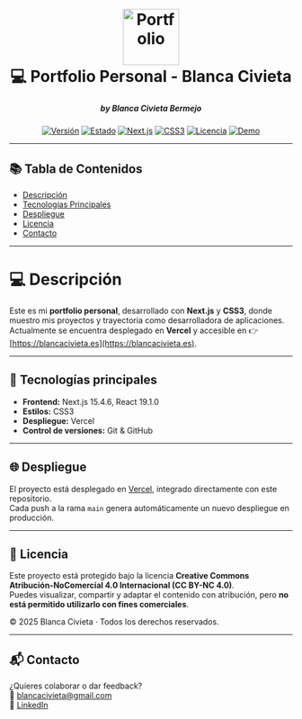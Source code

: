 <h1 align="center">
  <br>
  <a href="https://blancacivieta.es"><img src="./mi-portfolio/src/app/favicon.ico" alt="Portfolio" width="100"></a>
  <br>
  💻 Portfolio Personal - Blanca Civieta
  <br>
</h1>

<h5 align="center">by Blanca Civieta Bermejo</h5>

<p align="center">
  <a href="#"><img src="https://img.shields.io/badge/Versión-1.0.0-blue?style=flat-square" alt="Versión" /></a>
  <a href="#"><img src="https://img.shields.io/badge/Estado-Online-brightgreen?style=flat-square" alt="Estado" /></a>
  <a href="#"><img src="https://img.shields.io/badge/Framework-Next.js-black?style=flat-square&logo=next.js" alt="Next.js" /></a>
  <a href="#"><img src="https://img.shields.io/badge/Estilos-CSS3-1572B6?style=flat-square&logo=css3" alt="CSS3" /></a>
  <a href="#"><img src="https://img.shields.io/badge/Licencia-CC%20BY--NC%204.0-lightgrey?style=flat-square" alt="Licencia" /></a>
  <a href="https://blancacivieta.es"><img src="https://img.shields.io/badge/Ver%20demo-en%20vivo-brightgreen?style=flat-square&logo=vercel" alt="Demo" /></a>
</p>

---

## 📚 Tabla de Contenidos

- [Descripción](#-descripción)
- [Tecnologías Principales](#-tecnologías-principales)
- [Despliegue](#-despliegue)
- [Licencia](#-licencia)
- [Contacto](#-contacto)

---

# 💻 Descripción

Este es mi **portfolio personal**, desarrollado con **Next.js** y **CSS3**, donde muestro mis proyectos y trayectoria como desarrolladora de aplicaciones.  
Actualmente se encuentra desplegado en **Vercel** y accesible en 👉 [https://blancacivieta.es](https://blancacivieta.es).

---


## 🚀 Tecnologías principales

- **Frontend:** Next.js 15.4.6, React 19.1.0
- **Estilos:** CSS3
- **Despliegue:** Vercel
- **Control de versiones:** Git & GitHub

---

## 🌐 Despliegue

El proyecto está desplegado en [Vercel](https://vercel.com), integrado directamente con este repositorio.  
Cada push a la rama `main` genera automáticamente un nuevo despliegue en producción.

---

## 🪪 Licencia

Este proyecto está protegido bajo la licencia **Creative Commons Atribución-NoComercial 4.0 Internacional (CC BY-NC 4.0)**.  
Puedes visualizar, compartir y adaptar el contenido con atribución, pero **no está permitido utilizarlo con fines comerciales**.

© 2025 Blanca Civieta · Todos los derechos reservados.

---

## 📬 Contacto

¿Quieres colaborar o dar feedback?  
📧 [blancacivieta@gmail.com](mailto:blancacivieta@gmail.com)  
🔗 [LinkedIn](https://www.linkedin.com/in/blanca-felisa-civieta-bermejo-9104a1348/)

